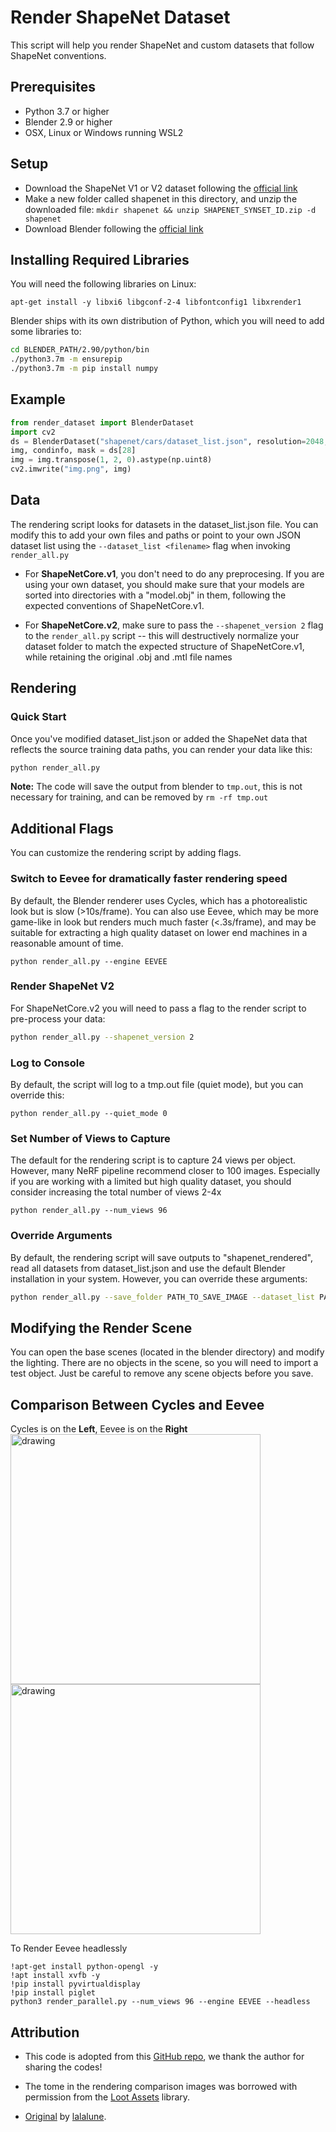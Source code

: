 # Render ShapeNet Dataset
This script will help you render ShapeNet and custom datasets that follow ShapeNet conventions.

## Prerequisites
- Python 3.7 or higher
- Blender 2.9 or higher
- OSX, Linux or Windows running WSL2

## Setup
- Download the ShapeNet V1 or V2 dataset following the [official link](https://shapenet.org/)
- Make a new folder called shapenet in this directory, and unzip the downloaded file: `mkdir shapenet && unzip SHAPENET_SYNSET_ID.zip -d shapenet`
- Download Blender following the [official link](https://www.blender.org/)

## Installing Required Libraries
You will need the following libraries on Linux:
```
apt-get install -y libxi6 libgconf-2-4 libfontconfig1 libxrender1
```

Blender ships with its own distribution of Python, which you will need to add some libraries to:
```bash
cd BLENDER_PATH/2.90/python/bin
./python3.7m -m ensurepip
./python3.7m -m pip install numpy
```

## Example
```py
from render_dataset import BlenderDataset
import cv2
ds = BlenderDataset("shapenet/cars/dataset_list.json", resolution=2048, shapenet_version="1")
img, condinfo, mask = ds[28]
img = img.transpose(1, 2, 0).astype(np.uint8)
cv2.imwrite("img.png", img)
```

## Data
The rendering script looks for datasets in the dataset_list.json file. You can modify this to add your own files and paths or point to your own JSON dataset list using the `--dataset_list <filename>` flag when invoking `render_all.py`

- For **ShapeNetCore.v1**, you don't need to do any preprocesing. If you are using your own dataset, you should make sure that your models are sorted into directories with a "model.obj" in them, following the expected conventions of ShapeNetCore.v1.

- For **ShapeNetCore.v2**, make sure to pass the `--shapenet_version 2` flag to the `render_all.py` script -- this will destructively normalize your dataset folder to match the expected structure of ShapeNetCore.v1, while retaining the original .obj and .mtl file names

## Rendering

### Quick Start
Once you've modified dataset_list.json or added the ShapeNet data that reflects the source training data paths, you can render your data like this:
```bash
python render_all.py
```

**Note:** The code will save the output from blender to `tmp.out`, this is not necessary for training, and can be removed by `rm -rf tmp.out`

## Additional Flags
You can customize the rendering script by adding flags.

### Switch to Eevee for dramatically faster rendering speed
By default, the Blender renderer uses Cycles, which has a photorealistic look but is slow (>10s/frame). You can also use Eevee, which may be more game-like in look but renders much much faster (<.3s/frame), and may be suitable for extracting a high quality dataset on lower end machines in a reasonable amount of time.
```
python render_all.py --engine EEVEE
```

### Render ShapeNet V2
For ShapeNetCore.v2 you will need to pass a flag to the render script to pre-process your data:
```bash
python render_all.py --shapenet_version 2
```

### Log to Console
By default, the script will log to a tmp.out file (quiet mode), but you can override this:
```
python render_all.py --quiet_mode 0

```
### Set Number of Views to Capture
The default for the rendering script is to capture 24 views per object. However, many NeRF pipeline recommend closer to 100 images. Especially if you are working with a limited but high quality dataset, you should consider increasing the total number of views 2-4x
```
python render_all.py --num_views 96
```

### Override Arguments
By default, the rendering script will save outputs to "shapenet_rendered", read all datasets from dataset_list.json and use the default Blender installation in your system. However, you can override these arguments:
```bash
python render_all.py --save_folder PATH_TO_SAVE_IMAGE --dataset_list PATH_TO_DATASET_JSON --blender_root PATH_TO_BLENDER
```

## Modifying the Render Scene
You can open the base scenes (located in the blender directory) and modify the lighting. There are no objects in the scene, so you will need to import a test object. Just be careful to remove any scene objects before you save.

## Comparison Between Cycles and Eevee
Cycles is on the **Left**, Eevee is on the **Right**
<br />
<img src="docs_img/cycles.png" alt="drawing" width="400"/> <img src="docs_img/eevee.png" alt="drawing" width="400"/>

To Render Eevee headlessly
```
!apt-get install python-opengl -y
!apt install xvfb -y
!pip install pyvirtualdisplay
!pip install piglet
python3 render_parallel.py --num_views 96 --engine EEVEE --headless
```

## Attribution

- This code is adopted from this [GitHub repo](https://github.com/panmari/stanford-shapenet-renderer), we thank the author for sharing the codes!

- The tome in the rendering comparison images was borrowed with permission from the [Loot Assets](https://github.com/webaverse/loot-assets) library.

- [Original](https://github.com/lalalune/ImprovedShapenetRenderer) by [lalalune](https://github.com/lalalune).
